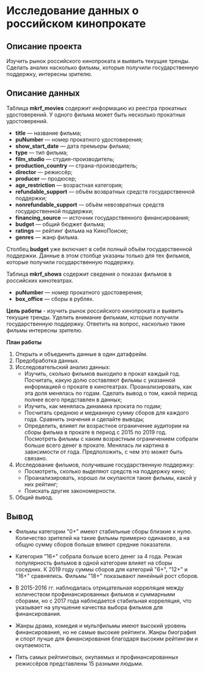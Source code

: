 # Исследование данных о российском кинопрокате

## Описание проекта
Изучить рынок российского кинопроката и выявить текущие тренды. Сделать аналих насколько  фильмы, которые получили государственную поддержку, интересны зрителю. 

## Описание данных
Таблица **mkrf_movies** содержит информацию из реестра прокатных удостоверений. У одного фильма может быть несколько прокатных удостоверений. 
- **title** — название фильма;
- **puNumber** — номер прокатного удостоверения;
- **show_start_date** — дата премьеры фильма;
- **type** — тип фильма;
- **film_studio** — студия-производитель;
- **production_country** — страна-производитель;
- **director** — режиссёр;
- **producer** — продюсер;
- **age_restriction** — возрастная категория;
- **refundable_support** — объём возвратных средств государственной поддержки;
- **nonrefundable_support** — объём невозвратных средств государственной поддержки;
- **financing_source** — источник государственного финансирования;
- **budget** — общий бюджет фильма;
- **ratings** — рейтинг фильма на КиноПоиске;
- **genres** — жанр фильма.

Cтолбец **budget** уже включает в себя полный объём государственной поддержки. Данные в этом столбце указаны только для тех фильмов, которые получили государственную поддержку. 

Таблица **mkrf_shows** содержит сведения о показах фильмов в российских кинотеатрах.
- **puNumber** — номер прокатного удостоверения;
- **box_office** — сборы в рублях.

**Цель работы** -  изучить рынок российского кинопроката и выявить текущие тренды. Уделить внимание фильмам, которые получили государственную поддержку. Ответить на вопрос, насколько такие фильмы интересны зрителю. 

**План работы**
1. Открыть и объединить данные в один датафрейм.
3. Предобработка данных.
5. Исследовательский анализ данных:
   - Изучить, сколько фильмов выходило в прокат каждый год. Посчитать, какую долю составляют фильмы с указанной информацией о прокате в кинотеатрах. Проанализировать, как эта доля менялась по годам. Сделать вывод о том, какой период полнее всего представлен в данных;
   - Изучить, как менялась динамика проката по годам;
   - Посчитать среднюю и медианную сумму сборов для каждого года. Сравнить значения и сделайте выводы;
   - Определить, влияет ли возрастное ограничение аудитории на сборы фильма в прокате в период с 2015 по 2019 год. Посмотреть фильмы с каким возрастным ограничением собрали больше всего денег в прокате. Менялась ли картина в зависимости от года. Предположить, с чем это может быть связано.
7. Исследование фильмов, получившие государственную поддержку:
   - Посмотреть, сколько выделяют средств на поддержку кино;
   - Проанализировать, хорошо ли окупаются такие фильмы, какой у них рейтинг;
   - Поискать другие закономерности.
9. Общий вывод.

## Вывод   

- Фильмы категории "0+" имеют стабильные сборы близкие к нулю. Количество зрителей на такие фильмы примерно одинаково, а на общую сумму сборов больше влияют средние показатели. 

- Категория "16+" собрала больше всего денег за 4 года. Резкая популярность фильмов в одной категории влияет на сборы соседних. К 2019 году суммы сборов для категорий "6+", "12+" и "16+" сравнялись. Фильмы "18+" показывают линейный рост сборов.

- В 2015-2016 гг. наблюдалась отрицательная корреляция между количеством профинансированных фильмов и суммарными сборами, но с 2017 года наблюдается стабильная корреляция, что указывает на улучшение качества выбора фильмов для финансирования.

- Жанры драма, комедия и мультфильмы имеют высокий уровень финансирования, но не самые высокие рейтинги. Жанры биография и спорт лучше для финансирования благодаря высоким рейтингам и окупаемости. 

- Пять самых рейтинговых, окупаемых и профинансированных режиссёров представлены 15 разными людьми.
